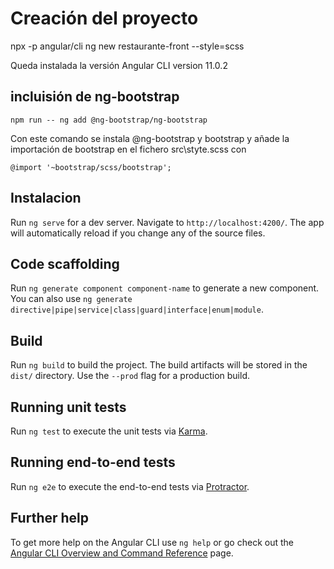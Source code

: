 # Creación del proyecto
npx -p angular/cli ng new restaurante-front --style=scss

Queda instalada la versión Angular CLI version 11.0.2

## incluisión de ng-bootstrap

```
npm run -- ng add @ng-bootstrap/ng-bootstrap
```

Con este comando se instala @ng-bootstrap y bootstrap
y añade la importación de bootstrap en el fichero src\styte.scss con 

```
@import '~bootstrap/scss/bootstrap';
```


## Instalacion 

Run `ng serve` for a dev server. Navigate to `http://localhost:4200/`. The app will automatically reload if you change any of the source files.

## Code scaffolding

Run `ng generate component component-name` to generate a new component. You can also use `ng generate directive|pipe|service|class|guard|interface|enum|module`.

## Build

Run `ng build` to build the project. The build artifacts will be stored in the `dist/` directory. Use the `--prod` flag for a production build.

## Running unit tests

Run `ng test` to execute the unit tests via [Karma](https://karma-runner.github.io).

## Running end-to-end tests

Run `ng e2e` to execute the end-to-end tests via [Protractor](http://www.protractortest.org/).

## Further help

To get more help on the Angular CLI use `ng help` or go check out the [Angular CLI Overview and Command Reference](https://angular.io/cli) page.
